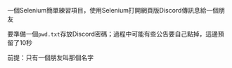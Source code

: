 一個Selenium簡單練習項目，使用Selenium打開網頁版Discord傳訊息給一個朋友

要準備一個`pwd.txt`存放Discord密碼；過程中可能有些公告要自己點掉，這邊預留了10秒

前提：只有一個朋友叫那個名字